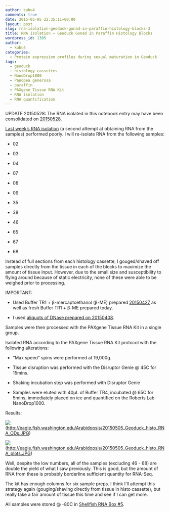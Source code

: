 ```yaml
---
author: kubu4
comments: true
date: 2015-05-05 22:35:11+00:00
layout: post
slug: rna-isolation-geoduck-gonad-in-paraffin-histology-blocks-3
title: RNA Isolation – Geoduck Gonad in Paraffin Histology Blocks
wordpress_id: 1305
author:
  - kubu4
categories:
  - Protein expression profiles during sexual maturation in Geoduck
tags:
  - geoduck
  - histology cassettes
  - NanoDrop1000
  - Panopea generosa
  - paraffin
  - PAXgene Tissue RNA Kit
  - RNA isolation
  - RNA quantification
---
```


UPDATE 20150528: The RNA isolated in this notebook entry may have been consolidated on [20150528](2015-05-29-bioanalyzer-geoduck-gonad-rna-quality-assessment.md).

[Last week’s RNA isolation](https://robertslab.github.io/sams-notebook/2015-04-27-rna-isolation-geoduck-gonad-in-paraffin-histology-blocks-2.html) (a second attempt at obtaining RNA from the samples) performed poorly. I will re-isolate RNA from the following samples:




    
  * 02

    
  * 03

    
  * 04

    
  * 07

    
  * 08

    
  * 09

    
  * 35

    
  * 38

    
  * 46

    
  * 65

    
  * 67

    
  * 68



Instead of full sections from each histology cassette, I gouged/shaved off samples directly from the tissue in each of the blocks to maximize the amount of tissue input. However, due to the small size and susceptibility to flying around because of static electricity, none of these were able to be weighed prior to processing.

IMPORTANT:


    
  * Used Buffer TR1 + β-mercaptoethanol (β-ME) prepared [20150427](https://robertslab.github.io/sams-notebook/2015-04-27-rna-isolation-geoduck-gonad-in-paraffin-histology-blocks-2.html) as well as fresh Buffer TR1 + β-ME prepared today.

    
  * I used [aliquots of DNase prepared on 20150408](https://robertslab.github.io/sams-notebook/2015-04-08-rna-isolation-geoduck-foot-in-paraffin-histology-blocks.html).



Samples were then processed with the PAXgene Tissue RNA Kit in a single group.

Isolated RNA according to the PAXgene Tissue RNA Kit protocol with the following alterations:


    
  * “Max speed” spins were performed at 19,000g.

    
  * Tissue disruption was performed with the Disruptor Genie @ 45C for 15mins.

    
  * Shaking incubation step was performed with Disruptor Genie

    
  * Samples were eluted with 40μL of Buffer TR4, incubated @ 65C for 5mins, immediately placed on ice and quantified on the Roberts Lab NanoDrop1000.



Results:

![](https://eagle.fish.washington.edu/Arabidopsis/20150505_Geoduck_histo_RNA_ODs.JPG)(http://eagle.fish.washington.edu/Arabidopsis/20150505_Geoduck_histo_RNA_ODs.JPG)



![](https://eagle.fish.washington.edu/Arabidopsis/20150505_Geoduck_histo_RNA_plots.JPG)(http://eagle.fish.washington.edu/Arabidopsis/20150505_Geoduck_histo_RNA_plots.JPG)





Well, despite the low numbers, all of the samples (excluding 46 - 68) are double the yield of what I saw previously. This is good, but the amount of RNA from these is probably borderline sufficient quantity for RNA-Seq.

The kit has enough columns for six sample preps. I think I'll attempt this strategy again (gouging/shaving directly from tissue in histo cassette), but really take a fair amount of tissue this time and see if I can get more.

All samples were stored @ -80C in [Shellfish RNA Box #5](https://docs.google.com/spreadsheet/ccc?key=0AmS_90rPaQMzcHdyU1d0MDVMLWpaTWdadnJSd0M4UUE&usp=sharing).
